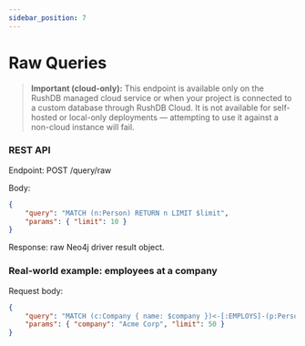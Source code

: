 ```yaml
---
sidebar_position: 7
---
```


# Raw Queries

> **Important (cloud-only):** This endpoint is available only on the RushDB managed cloud service or when your project is connected to a custom database through RushDB Cloud. It is not available for self-hosted or local-only deployments — attempting to use it against a non-cloud instance will fail.

### REST API

Endpoint: POST /query/raw

Body:

```json
{
	"query": "MATCH (n:Person) RETURN n LIMIT $limit",
	"params": { "limit": 10 }
}
```

Response: raw Neo4j driver result object.

### Real-world example: employees at a company

Request body:

```json
{
	"query": "MATCH (c:Company { name: $company })<-[:EMPLOYS]-(p:Person) RETURN p { .name, .email, company: c.name } AS employee ORDER BY p.name LIMIT $limit",
	"params": { "company": "Acme Corp", "limit": 50 }
}
```
